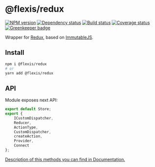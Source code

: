 # @flexis/redux

[![NPM version][npm]][npm-url]
[![Dependency status][deps]][deps-url]
[![Build status][build]][build-url]
[![Coverage status][coverage]][coverage-url]
[![Greenkeeper badge][greenkeeper]][greenkeeper-url]

[npm]: https://img.shields.io/npm/v/%40flexis/redux.svg
[npm-url]: https://npmjs.com/package/@flexis/redux

[deps]: https://david-dm.org/TrigenSoftware/flexis-redux.svg
[deps-url]: https://david-dm.org/TrigenSoftware/flexis-redux

[build]: http://img.shields.io/travis/com/TrigenSoftware/flexis-redux.svg
[build-url]: https://travis-ci.com/TrigenSoftware/flexis-redux

[coverage]: https://img.shields.io/coveralls/TrigenSoftware/flexis-redux.svg
[coverage-url]: https://coveralls.io/r/TrigenSoftware/flexis-redux

[greenkeeper]: https://badges.greenkeeper.io/TrigenSoftware/flexis-redux.svg
[greenkeeper-url]: https://greenkeeper.io/

Wrapper for [Redux](https://github.com/reactjs/redux), based on [ImmutableJS](https://github.com/facebook/immutable-js/).

## Install

```sh
npm i @flexis/redux
# or
yarn add @flexis/redux
```

## API

Module exposes next API:

```js
export default Store;
export {
	ICustomDispatcher,
	Reducer,
	ActionType,
	CustomDispatcher,
	createAction,
	Provider,
	Connect
};
```

[Description of this methods you can find in Documentation.](https://trigensoftware.github.io/flexis-redux/index.html)
